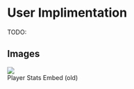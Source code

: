 # User Implimentation

TODO:

## Images

![](https://skype.is-la.me/3a201e.png)  
Player Stats Embed (old)